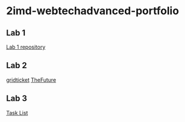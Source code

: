 # 2imd-webtechadvanced-portfolio

## Lab 1
[Lab 1 repository](https://github.com/VRGunnar/2imd-dev-advanced-lab1)

## Lab 2
[gridticket](https://codepen.io/vrgunnar/pen/YzpYQvL)
[TheFuture](https://codepen.io/vrgunnar/pen/bGBaRKy)

## Lab 3
[Task List](https://codesandbox.io/s/5uo60)